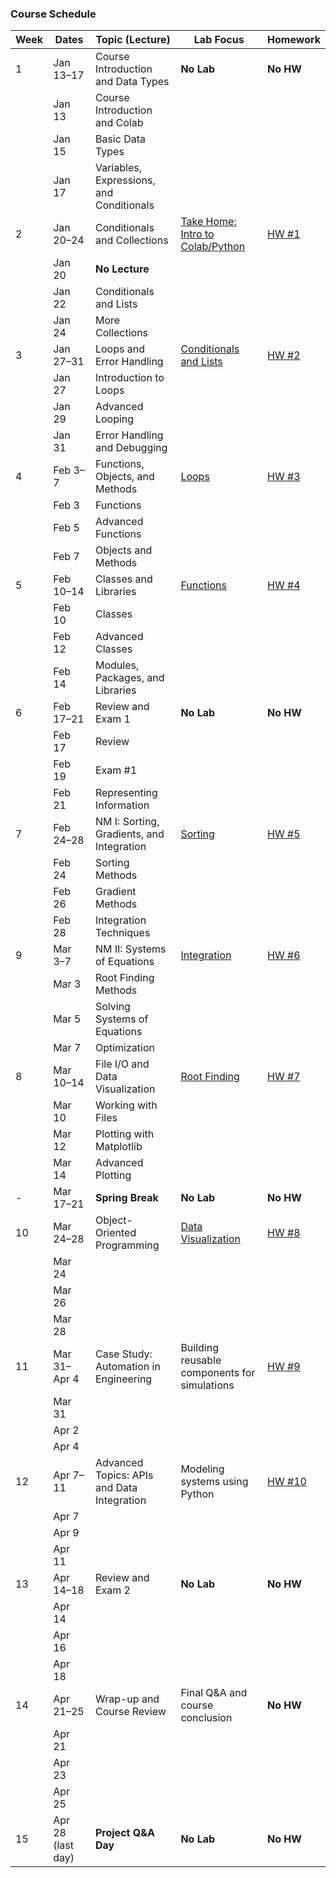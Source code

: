 ### Course Schedule
| Week | Dates  | Topic (Lecture) | Lab Focus | Homework |
|------|--------|-----------------|-----------|--------------| 
| 1 | Jan 13–17 | Course Introduction and Data Types | **No Lab** | **No HW** |
|   | Jan 13    | Course Introduction and Colab | | |
|   | Jan 15    | Basic Data Types | | |
|   | Jan 17    | Variables, Expressions, and Conditionals | | |
| 2 | Jan 20–24 | Conditionals and Collections | [Take Home: Intro to Colab/Python]() | [HW #1]() |
|   | Jan 20    | **No Lecture** | | |
|   | Jan 22    | Conditionals and Lists | | |
|   | Jan 24    | More Collections | | |
| 3 | Jan 27–31 | Loops and Error Handling | [Conditionals and Lists]() | [HW #2]() |
|   | Jan 27    | Introduction to Loops | | |
|   | Jan 29    | Advanced Looping | | |
|   | Jan 31    | Error Handling and Debugging | | |
| 4 | Feb 3–7   | Functions, Objects, and Methods | [Loops]() | [HW #3]() |
|   | Feb 3     | Functions | | |
|   | Feb 5     | Advanced Functions | | |
|   | Feb 7     | Objects and Methods | | |
| 5 | Feb 10–14 | Classes and Libraries | [Functions]() | [HW #4]() |
|   | Feb 10    | Classes | | |
|   | Feb 12    | Advanced Classes | | |
|   | Feb 14    | Modules, Packages, and Libraries | | |
| 6 | Feb 17–21 | Review and Exam 1 | **No Lab** | **No HW** |
|   | Feb 17    | Review | | |
|   | Feb 19    | Exam #1 | | |
|   | Feb 21    | Representing Information | | |
| 7 | Feb 24–28 | NM I: Sorting, Gradients, and Integration | [Sorting]() | [HW #5]() |
|   | Feb 24    | Sorting Methods | | |
|   | Feb 26    | Gradient Methods | | |
|   | Feb 28    | Integration Techniques | | |
| 9 | Mar 3–7   | NM II: Systems of Equations | [Integration]() | [HW #6]() |
|   | Mar 3     | Root Finding Methods | | |
|   | Mar 5     | Solving Systems of Equations | | |
|   | Mar 7     | Optimization | | |
| 8 | Mar 10–14 | File I/O and Data Visualization | [Root Finding]() | [HW #7]() |
|   | Mar 10    | Working with Files | | |
|   | Mar 12    | Plotting with Matplotlib | | |
|   | Mar 14    | Advanced Plotting | | |
| - | Mar 17–21 | **Spring Break** | **No Lab** | **No HW** |
| 10 | Mar 24–28 | Object-Oriented Programming | [Data Visualization]() | [HW #8]() |
|   | Mar 24    |  | | |
|   | Mar 26    |  | | |
|   | Mar 28    |  | | |
| 11 | Mar 31–Apr 4 | Case Study: Automation in Engineering | Building reusable components for simulations | [HW #9]() |
|   | Mar 31    |  | | |
|   | Apr 2     |  | | |
|   | Apr 4     |  | | |
| 12 | Apr 7–11 | Advanced Topics: APIs and Data Integration | Modeling systems using Python | [HW #10]() |
|   | Apr 7     |  | | |
|   | Apr 9     |  | | |
|   | Apr 11    |  | | |
| 13 | Apr 14–18 | Review and Exam 2 | **No Lab** | **No HW** | 
|   | Apr 14    |  | | |
|   | Apr 16    |  | | |
|   | Apr 18    |  | | |
| 14 | Apr 21–25 | Wrap-up and Course Review | Final Q&A and course conclusion | **No HW** |
|   | Apr 21    |  | | |
|   | Apr 23    |  | | |
|   | Apr 25    |  | | |
| 15 | Apr 28 (last day) | **Project Q&A Day** | **No Lab** | **No HW** | 
